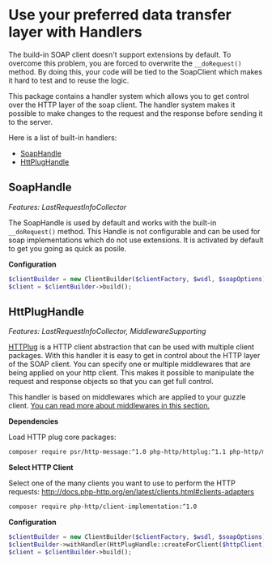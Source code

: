 # Use your preferred data transfer layer with Handlers

The build-in SOAP client doesn't support extensions by default.
To overcome this problem, you are forced to overwrite the `__doRequest()` method.
By doing this, your code will be tied to the SoapClient which makes it hard to test and to reuse the logic.

This package contains a handler system which allows you to get control over the HTTP layer of the soap client.
The handler system makes it possible to make changes to the request and the response before sending it to the server. 

Here is a list of built-in handlers:

- [SoapHandle](#soaphandle)
- [HttPlugHandle](#guzzlehandle)


## SoapHandle

*Features: LastRequestInfoCollector*

The SoapHandle is used by default and works with the built-in `__doRequest()` method.
This Handle is not configurable and can be used for soap implementations which do not use extensions.
It is activated by default to get you going as quick as posile.

**Configuration**
```php
$clientBuilder = new ClientBuilder($clientFactory, $wsdl, $soapOptions);
$client = $clientBuilder->build();
```


## HttPlugHandle

*Features: LastRequestInfoCollector, MiddlewareSupporting*

[HTTPlug](http://httplug.io/) is a HTTP client abstraction that can be used with multiple client packages.
With this handler it is easy to get in control about the HTTP layer of the SOAP client.
You can specify one or multiple middlewares that are being applied on your http client.
This makes it possible to manipulate the request and response objects so that you can get full control.

This handler is based on middlewares which are applied to your guzzle client.
[You can read more about middlewares in this section.](middlewares.md)

**Dependencies**

Load HTTP plug core packages:

```sh
composer require psr/http-message:^1.0 php-http/httplug:^1.1 php-http/message-factory:^1.0 php-http/discovery:^1.3 php-http/message:^1.6
```

**Select HTTP Client**

Select one of the many clients you want to use to perform the HTTP requests:
http://docs.php-http.org/en/latest/clients.html#clients-adapters

```sh
composer require php-http/client-implementation:^1.0
```

**Configuration**
```php
$clientBuilder = new ClientBuilder($clientFactory, $wsdl, $soapOptions);
$clientBuilder->withHandler(HttPlugHandle::createForClient($httpClient));
$client = $clientBuilder->build();
```
